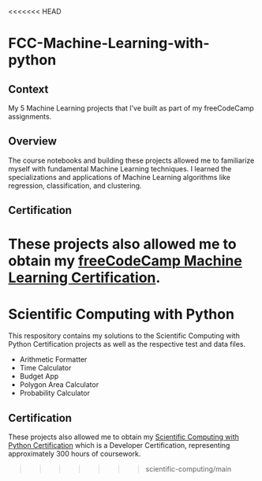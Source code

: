 <<<<<<< HEAD
# FCC-Machine-Learning-with-python
## Context
My 5 Machine Learning projects that I've built as part of my freeCodeCamp assignments.
<br>
## Overview
The course notebooks and building these projects allowed me to familiarize myself with fundamental Machine Learning techniques.
I learned the specializations and applications of Machine Learning algorithms like regression, classification, and clustering.
## Certification
These projects also allowed me to obtain my <a href="https://www.freecodecamp.org/certification">freeCodeCamp Machine Learning Certification</a>.
=======
# Scientific Computing with Python

This respository contains my solutions to the Scientific Computing with Python Certification projects
as well as the respective test and data files.

- Arithmetic Formatter
- Time Calculator
- Budget App
- Polygon Area Calculator
- Probability Calculator
## Certification
These projects also allowed me to obtain my <a href="https://www.freecodecamp.org/certification/fcc5749a458-3e81-4be0-bc3b-2d349878c1bc/scientific-computing-with-python-v7">Scientific Computing with Python Certification</a> which is a Developer Certification, representing approximately 300 hours of coursework.
>>>>>>> scientific-computing/main
